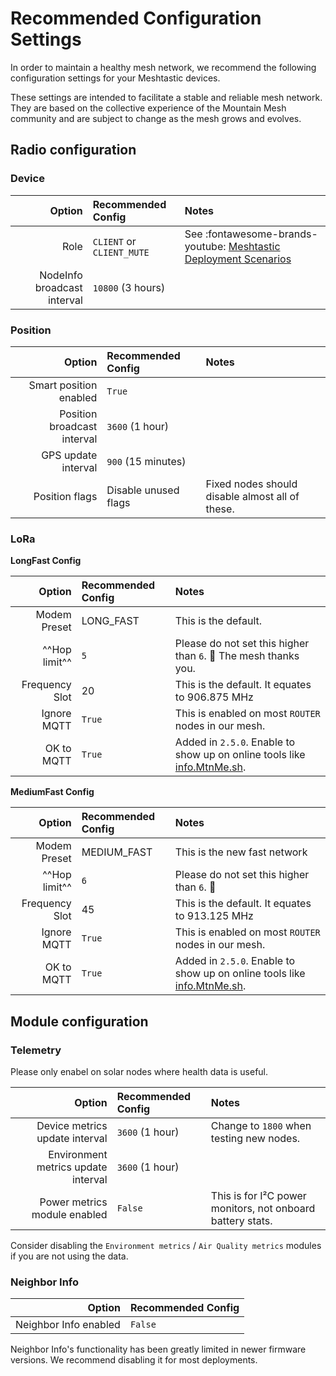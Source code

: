 # Recommended Configuration Settings

In order to maintain a healthy mesh network, we recommend the following configuration settings for your Meshtastic devices.

These settings are intended to facilitate a stable and reliable mesh network. They are based on the collective experience of the Mountain Mesh community and are subject to change as the mesh grows and evolves.

## Radio configuration

### Device

|                      Option | Recommended Config        | Notes                                                                                                           |
| --------------------------: | :------------------------ | :-------------------------------------------------------------------------------------------------------------- |
|                        Role | `CLIENT` or `CLIENT_MUTE` | See :fontawesome-brands-youtube: [Meshtastic Deployment Scenarios](https://www.youtube.com/watch?v=htjwtnjQkkE) |
| NodeInfo broadcast interval | `10800` (3 hours)         |                                                                                                                 |

### Position

|                      Option | Recommended Config   | Notes                                           |
| --------------------------: | :------------------- | :---------------------------------------------- |
|      Smart position enabled | `True`               |                                                 |
| Position broadcast interval | `3600` (1 hour)      |                                                 |
|         GPS update interval | `900` (15 minutes)  |                                                 |
|              Position flags | Disable unused flags | Fixed nodes should disable almost all of these. |

### LoRa

**LongFast Config**

|         Option | Recommended Config | Notes                                                                                            |
| -------------: | :----------------- | :----------------------------------------------------------------------------------------------- |
|   Modem Preset | LONG_FAST          | This is the default.                                                                             |
|  ^^Hop limit^^ | `5`                | Please do not set this higher than `6`. :pray: The mesh thanks you.                              |
| Frequency Slot | 20                 | This is the default. It equates to 906.875 MHz                                                   |
|    Ignore MQTT | `True`             | This is enabled on most `ROUTER` nodes in our mesh.                                              |
|     OK to MQTT | `True`             | Added in `2.5.0`. Enable to show up on online tools like [info.MtnMe.sh](https://info.mtnme.sh). |

**MediumFast Config**

|         Option | Recommended Config | Notes                                                                                            |
| -------------: | :----------------- | :----------------------------------------------------------------------------------------------- |
|   Modem Preset | MEDIUM_FAST        | This is the new fast network                                                                     |
|  ^^Hop limit^^ | `6`                | Please do not set this higher than `6`. :pray:                                                   |
| Frequency Slot | 45                 | This is the default. It equates to 913.125 MHz                                                   |
|    Ignore MQTT | `True`             | This is enabled on most `ROUTER` nodes in our mesh.                                              |
|     OK to MQTT | `True`             | Added in `2.5.0`. Enable to show up on online tools like [info.MtnMe.sh](https://info.mtnme.sh). |


## Module configuration

### Telemetry

Please only enabel on solar nodes where health data is useful.

|                              Option | Recommended Config | Notes                                                      |
| ----------------------------------: | :----------------- | :--------------------------------------------------------- |
|      Device metrics update interval | `3600` (1 hour)    | Change to `1800` when testing new nodes.                   |
| Environment metrics update interval | `3600` (1 hour)    |                                                            |
|        Power metrics module enabled | `False`            | This is for I²C power monitors, not onboard battery stats. |

Consider disabling the `Environment metrics` / `Air Quality metrics` modules if you are not using the data.


### Neighbor Info

|                Option | Recommended Config |
| --------------------: | :----------------- |
| Neighbor Info enabled | `False`            |

Neighbor Info's functionality has been greatly limited in newer firmware versions. We recommend disabling it for most deployments.
